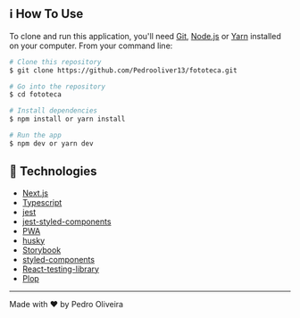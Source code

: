 ## :information_source: How To Use

To clone and run this application, you'll need [Git](https://git-scm.com), [Node.js](https://nodejs.org/en/) or [Yarn](https://yarnpkg.com/getting-started) installed on your computer. From your command line:

```bash
# Clone this repository
$ git clone https://github.com/Pedrooliver13/fototeca.git

# Go into the repository
$ cd fototeca

# Install dependencies
$ npm install or yarn install

# Run the app
$ npm dev or yarn dev

```
## :rocket: Technologies

-  [Next.js](https://nextjs.org/docs/getting-started)
-  [Typescript](https://www.typescriptlang.org/docs/)
-  [jest](https://jestjs.io/docs/getting-started)
-  [jest-styled-components](https://github.com/styled-components/jest-styled-components)
-  [PWA](https://www.npmjs.com/package/next-pwa)
-  [husky](https://typicode.github.io/husky/#/)
-  [Storybook](https://storybook.js.org/)
-  [styled-components](https://www.styled-components.com/)
-  [React-testing-library](https://testing-library.com/docs/react-testing-library/cheatsheet)
-  [Plop](https://plopjs.com/)



---

Made with ♥ by Pedro Oliveira
